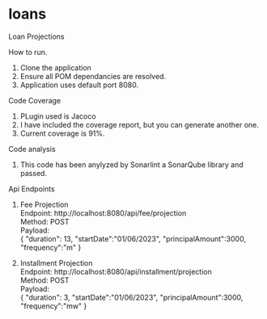 # loans
Loan Projections

How to run.

1. Clone the application
2. Ensure all POM dependancies are resolved.
3. Application uses default port 8080.

Code Coverage
1. PLugin used is Jacoco
2. I have included the coverage report, but you can generate another one.
3. Current coverage is 91%.


Code analysis
1. This code has been anylyzed by Sonarlint a SonarQube library and passed.

Api Endpoints
   1. Fee Projection </br>
   Endpoint: http://localhost:8080/api/fee/projection </br>
   Method: POST </br>
   Payload: </br>
          {
           "duration": 13,
           "startDate":"01/06/2023",
            "principalAmount":3000,
           "frequency":"m"
           }

   3. Installment Projection </br>
   Endpoint: http://localhost:8080/api/installment/projection </br>
   Method: POST </br>
   Payload: </br>
           {
             "duration": 3,
             "startDate":"01/06/2023",
             "principalAmount":3000,
             "frequency":"mw"
             }
   
